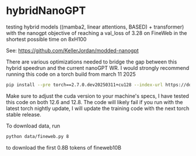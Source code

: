 # hybridNanoGPT
testing hybrid models ((mamba2, linear attentions, BASED) + transformer) with the nanogpt objective of reaching a val_loss of 3.28 on FineWeb in the shortest possible time on 8xH100

See: https://github.com/KellerJordan/modded-nanogpt


There are various optimizations needed to bridge the gap between this hybrid speedrun and the current nanoGPT WR. 
I would strongly recommend running this code on a torch build from march 11 2025
```bash
pip install --pre torch==2.7.0.dev20250311+cu128 --index-url https://download.pytorch.org/whl/nightly/cu128 --upgrade
```


Make sure to adjust the cuda version to your machine's specs, I have tested this code on both 12.6 and 12.8. The code will likely fail if you run with the latest torch nightly update, I will update the training code with the next torch stable release.





To download data, run
```bash
python data/fineweb.py 8
```
to download the first 0.8B tokens of fineweb10B
